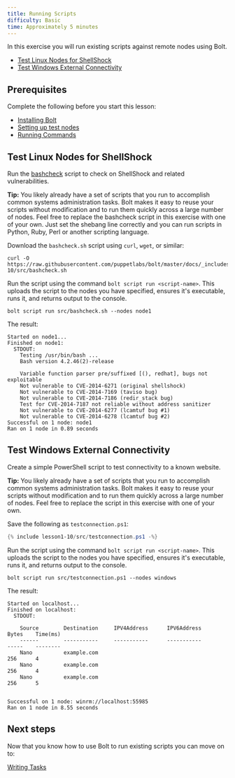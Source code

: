 ```yaml
---
title: Running Scripts
difficulty: Basic
time: Approximately 5 minutes
---
```


In this exercise you will run existing scripts against remote nodes using Bolt.

- [Test Linux Nodes for ShellShock](#test-linux-nodes-for-shellshock)
- [Test Windows External Connectivity](#test-windows-external-connectivity)

## Prerequisites
Complete the following before you start this lesson:

- [Installing Bolt](../01-installing-bolt)
- [Setting up test nodes](../02-acquiring-nodes)
- [Running Commands](../03-running-commands)

## Test Linux Nodes for ShellShock
Run the [bashcheck](https://github.com/hannob/bashcheck) script to check on ShellShock and related vulnerabilities.

**Tip:** You likely already have a set of scripts that you run to accomplish common systems administration tasks. Bolt makes it easy to reuse your scripts without modification and to run them quickly across a large number of nodes. Feel free to replace the bashcheck script in this exercise with one of your own. Just set the shebang line correctly and you can run scripts in Python, Ruby, Perl or another scripting language.


Download the `bashcheck.sh` script using `curl`, `wget`,  or similar:

```shell
curl -O https://raw.githubusercontent.com/puppetlabs/bolt/master/docs/_includes/lesson1-10/src/bashcheck.sh
```

Run the script using the command `bolt script run <script-name>`. This uploads the script to the nodes you have specified, ensures it's executable, runs it, and returns output to the console.

```shell
bolt script run src/bashcheck.sh --nodes node1
```

The result:

```
Started on node1...
Finished on node1:
  STDOUT:
    Testing /usr/bin/bash ...
    Bash version 4.2.46(2)-release

    Variable function parser pre/suffixed [(), redhat], bugs not exploitable
    Not vulnerable to CVE-2014-6271 (original shellshock)
    Not vulnerable to CVE-2014-7169 (taviso bug)
    Not vulnerable to CVE-2014-7186 (redir_stack bug)
    Test for CVE-2014-7187 not reliable without address sanitizer
    Not vulnerable to CVE-2014-6277 (lcamtuf bug #1)
    Not vulnerable to CVE-2014-6278 (lcamtuf bug #2)
Successful on 1 node: node1
Ran on 1 node in 0.89 seconds
```

## Test Windows External Connectivity

Create a simple PowerShell script to test connectivity to a known website.

**Tip:** You likely already have a set of scripts that you run to accomplish common systems administration tasks. Bolt makes it easy to reuse your scripts without modification and to run them quickly across a large number of nodes. Feel free to replace the script in this exercise with one of your own.

Save the following as `testconnection.ps1`:

```powershell
{% include lesson1-10/src/testconnection.ps1 -%}
```

Run the script using the command `bolt script run <script-name>`. This uploads the script to the nodes you have specified, ensures it's executable, runs it, and returns output to the console.

```shell
bolt script run src/testconnection.ps1 --nodes windows
```

The result:

```
Started on localhost...
Finished on localhost:
  STDOUT:

    Source        Destination     IPV4Address      IPV6Address                              Bytes    Time(ms)
    ------        -----------     -----------      -----------                              -----    --------
    Nano          example.com                                                               256      4
    Nano          example.com                                                               256      4
    Nano          example.com                                                               256      5


Successful on 1 node: winrm://localhost:55985
Ran on 1 node in 8.55 seconds
```

## Next steps

Now that you know how to use Bolt to run existing scripts you can move on to:

[Writing Tasks](../05-writing-tasks)
